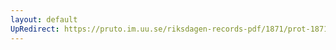 ```yaml
---
layout: default
UpRedirect: https://pruto.im.uu.se/riksdagen-records-pdf/1871/prot-1871--fk--211.pdf
---
```


